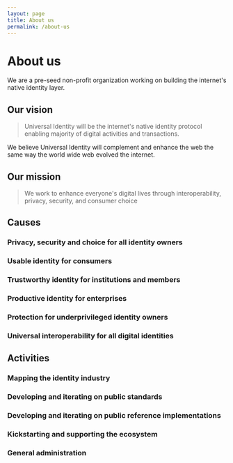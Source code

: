 ```yaml
---
layout: page
title: About us
permalink: /about-us
---
```

# About us

We are a pre-seed non-profit organization working on building the internet's native identity layer.

## Our vision

> Universal Identity will be the internet's native identity protocol enabling majority of digital activities and transactions.

We believe Universal Identity will complement and enhance the web the same way the world wide web evolved the internet.

## Our mission

> We work to enhance everyone's digital lives through interoperability, privacy, security, and consumer choice

## Causes

### Privacy, security and choice for all identity owners

### Usable identity for consumers

### Trustworthy identity for institutions and members

### Productive identity for enterprises

### Protection for underprivileged identity owners

### Universal interoperability for all digital identities

## Activities

### Mapping the identity industry

### Developing and iterating on public standards

### Developing and iterating on public reference implementations

### Kickstarting and supporting the ecosystem

### General administration
